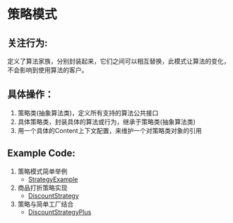 # 策略模式

## 关注行为:
定义了算法家族，分别封装起来，它们之间可以相互替换，此模式让算法的变化，不会影响到使用算法的客户。

## 具体操作：
1) 策略类(抽象算法类)，定义所有支持的算法公共接口
2) 具体策略类，封装具体的算法或行为，继承于策略类(抽象算法类)
3) 用一个具体的Content上下文配置，来维护一个对策略类对象的引用

## Example Code:
1) 策略模式简单举例
    * [StrategyExample](StrategyExample)
2) 商品打折策略实现
    * [DiscountStrategy](DiscountStrategy)
3) 策略与简单工厂结合
   * [DiscountStrategyPlus](DiscountStrategyPlus)